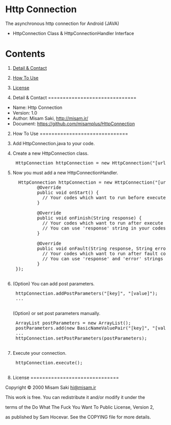 Http Connection
==========

The asynchronous http connection for Android (JAVA)
* HttpConnection Class & HttpConnectionHandler Interface

Contents
==============================

1. <a href="#1-detail--contact">Detail & Contact</a>
2. <a href="#2-how-to-use">How To Use</a>
3. <a href="#3-license">License</a>

1. Detail & Contact
==============================

* Name: Http Connection
* Version: 1.0
* Author: Misam Saki, http://misam.ir/
* Document: https://github.com/misamplus/HttpConnection

2. How To Use
==============================

1. Add HttpConnection.java to your code.
2. Create a new HttpConnection class.
   <pre>
    HttpConnection httpConnection = new HttpConnection("[url and get parameters]", ...
   </pre>
3. Now you must add a new HttpConnectionHandler.
  	<pre>
     HttpConnection httpConnection = new HttpConnection("[url and get parameters]", new HttpConnectionHandler() {
            @Override
            public void onStart() {
              // Your codes which want to run before execute connection
            }

            @Override
            public void onFinish(String response) {
              // Your codes which want to run after execute connection.
              // You can use 'response' string in your codes.
            }

            @Override
            public void onFault(String response, String error) {
              // Your codes which want to run after fault connection.
              // You can use 'response' and 'error' strings in your codes.
            }
    });
    </pre>
4. (Option) You can add post parameters.
    <pre>
    httpConnection.addPostParameters("[key]", "[value]");
    ...
    </pre>
    (Option) or set post parameters manually.
    <pre>
    ArrayList<NameValuePair> postParameters = new ArrayList<NameValuePair>();
    postParameters.add(new BasicNameValuePair("[key]", "[value]"));
    ...
    httpConnection.setPostParameters(postParameters);
    </pre>
5. Execute your connection.
    <pre>
    httpConnection.execute();
    </pre>

3. License
==============================

Copyright © 2000 Misam Saki <hi@misam.ir>

This work is free. You can redistribute it and/or modify it under the

terms of the Do What The Fuck You Want To Public License, Version 2,

as published by Sam Hocevar. See the COPYING file for more details.
